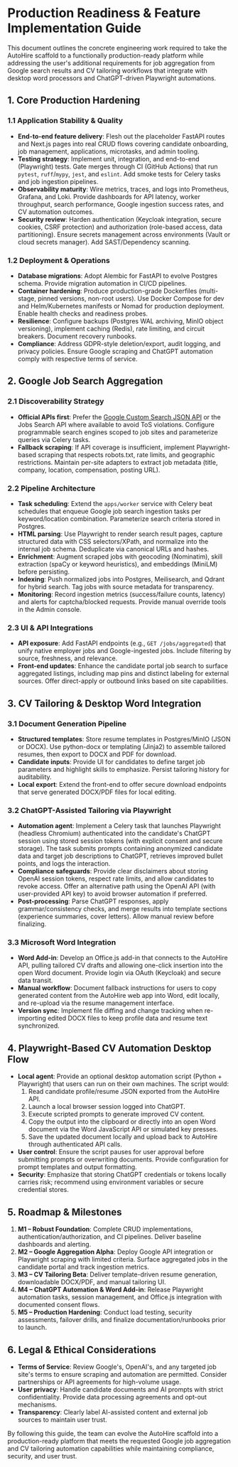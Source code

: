 # Production Readiness & Feature Implementation Guide

This document outlines the concrete engineering work required to take the AutoHire scaffold to a functionally production-ready platform while addressing the user's additional requirements for job aggregation from Google search results and CV tailoring workflows that integrate with desktop word processors and ChatGPT-driven Playwright automations.

## 1. Core Production Hardening

### 1.1 Application Stability & Quality
- **End-to-end feature delivery**: Flesh out the placeholder FastAPI routes and Next.js pages into real CRUD flows covering candidate onboarding, job management, applications, microtasks, and admin tooling.
- **Testing strategy**: Implement unit, integration, and end-to-end (Playwright) tests. Gate merges through CI (GitHub Actions) that run `pytest`, `ruff`/`mypy`, `jest`, and `eslint`. Add smoke tests for Celery tasks and job ingestion pipelines.
- **Observability maturity**: Wire metrics, traces, and logs into Prometheus, Grafana, and Loki. Provide dashboards for API latency, worker throughput, search performance, Google ingestion success rates, and CV automation outcomes.
- **Security review**: Harden authentication (Keycloak integration, secure cookies, CSRF protection) and authorization (role-based access, data partitioning). Ensure secrets management across environments (Vault or cloud secrets manager). Add SAST/Dependency scanning.

### 1.2 Deployment & Operations
- **Database migrations**: Adopt Alembic for FastAPI to evolve Postgres schema. Provide migration automation in CI/CD pipelines.
- **Container hardening**: Produce production-grade Dockerfiles (multi-stage, pinned versions, non-root users). Use Docker Compose for dev and Helm/Kubernetes manifests or Nomad for production deployment. Enable health checks and readiness probes.
- **Resilience**: Configure backups (Postgres WAL archiving, MinIO object versioning), implement caching (Redis), rate limiting, and circuit breakers. Document recovery runbooks.
- **Compliance**: Address GDPR-style deletion/export, audit logging, and privacy policies. Ensure Google scraping and ChatGPT automation comply with respective terms of service.

## 2. Google Job Search Aggregation

### 2.1 Discoverability Strategy
- **Official APIs first**: Prefer the [Google Custom Search JSON API](https://developers.google.com/custom-search/v1/introduction) or the Jobs Search API where available to avoid ToS violations. Configure programmable search engines scoped to job sites and parameterize queries via Celery tasks.
- **Fallback scraping**: If API coverage is insufficient, implement Playwright-based scraping that respects robots.txt, rate limits, and geographic restrictions. Maintain per-site adapters to extract job metadata (title, company, location, compensation, posting URL).

### 2.2 Pipeline Architecture
- **Task scheduling**: Extend the `apps/worker` service with Celery beat schedules that enqueue Google job search ingestion tasks per keyword/location combination. Parameterize search criteria stored in Postgres.
- **HTML parsing**: Use Playwright to render search result pages, capture structured data with CSS selectors/XPath, and normalize into the internal job schema. Deduplicate via canonical URLs and hashes.
- **Enrichment**: Augment scraped jobs with geocoding (Nominatim), skill extraction (spaCy or keyword heuristics), and embeddings (MiniLM) before persisting.
- **Indexing**: Push normalized jobs into Postgres, Meilisearch, and Qdrant for hybrid search. Tag jobs with source metadata for transparency.
- **Monitoring**: Record ingestion metrics (success/failure counts, latency) and alerts for captcha/blocked requests. Provide manual override tools in the Admin console.

### 2.3 UI & API Integrations
- **API exposure**: Add FastAPI endpoints (e.g., `GET /jobs/aggregated`) that unify native employer jobs and Google-ingested jobs. Include filtering by source, freshness, and relevance.
- **Front-end updates**: Enhance the candidate portal job search to surface aggregated listings, including map pins and distinct labeling for external sources. Offer direct-apply or outbound links based on site capabilities.

## 3. CV Tailoring & Desktop Word Integration

### 3.1 Document Generation Pipeline
- **Structured templates**: Store resume templates in Postgres/MinIO (JSON or DOCX). Use python-docx or templating (Jinja2) to assemble tailored resumes, then export to DOCX and PDF for download.
- **Candidate inputs**: Provide UI for candidates to define target job parameters and highlight skills to emphasize. Persist tailoring history for auditability.
- **Local export**: Extend the front-end to offer secure download endpoints that serve generated DOCX/PDF files for local editing.

### 3.2 ChatGPT-Assisted Tailoring via Playwright
- **Automation agent**: Implement a Celery task that launches Playwright (headless Chromium) authenticated into the candidate's ChatGPT session using stored session tokens (with explicit consent and secure storage). The task submits prompts containing anonymized candidate data and target job descriptions to ChatGPT, retrieves improved bullet points, and logs the interaction.
- **Compliance safeguards**: Provide clear disclaimers about storing OpenAI session tokens, respect rate limits, and allow candidates to revoke access. Offer an alternative path using the OpenAI API (with user-provided API key) to avoid browser automation if preferred.
- **Post-processing**: Parse ChatGPT responses, apply grammar/consistency checks, and merge results into template sections (experience summaries, cover letters). Allow manual review before finalizing.

### 3.3 Microsoft Word Integration
- **Word Add-in**: Develop an Office.js add-in that connects to the AutoHire API, pulling tailored CV drafts and allowing one-click insertion into the open Word document. Provide login via OAuth (Keycloak) and secure data transit.
- **Manual workflow**: Document fallback instructions for users to copy generated content from the AutoHire web app into Word, edit locally, and re-upload via the resume management interface.
- **Version sync**: Implement file diffing and change tracking when re-importing edited DOCX files to keep profile data and resume text synchronized.

## 4. Playwright-Based CV Automation Desktop Flow

- **Local agent**: Provide an optional desktop automation script (Python + Playwright) that users can run on their own machines. The script would:
  1. Read candidate profile/resume JSON exported from the AutoHire API.
  2. Launch a local browser session logged into ChatGPT.
  3. Execute scripted prompts to generate improved CV content.
  4. Copy the output into the clipboard or directly into an open Word document via the Word JavaScript API or simulated key presses.
  5. Save the updated document locally and upload back to AutoHire through authenticated API calls.
- **User control**: Ensure the script pauses for user approval before submitting prompts or overwriting documents. Provide configuration for prompt templates and output formatting.
- **Security**: Emphasize that storing ChatGPT credentials or tokens locally carries risk; recommend using environment variables or secure credential stores.

## 5. Roadmap & Milestones

1. **M1 – Robust Foundation**: Complete CRUD implementations, authentication/authorization, and CI pipelines. Deliver baseline dashboards and alerting.
2. **M2 – Google Aggregation Alpha**: Deploy Google API integration or Playwright scraping with limited criteria. Surface aggregated jobs in the candidate portal and track ingestion metrics.
3. **M3 – CV Tailoring Beta**: Deliver template-driven resume generation, downloadable DOCX/PDF, and manual tailoring UI.
4. **M4 – ChatGPT Automation & Word Add-in**: Release Playwright automation tasks, session management, and Office.js integration with documented consent flows.
5. **M5 – Production Hardening**: Conduct load testing, security assessments, failover drills, and finalize documentation/runbooks prior to launch.

## 6. Legal & Ethical Considerations

- **Terms of Service**: Review Google's, OpenAI's, and any targeted job site's terms to ensure scraping and automation are permitted. Consider partnerships or API agreements for high-volume usage.
- **User privacy**: Handle candidate documents and AI prompts with strict confidentiality. Provide data processing agreements and opt-out mechanisms.
- **Transparency**: Clearly label AI-assisted content and external job sources to maintain user trust.

By following this guide, the team can evolve the AutoHire scaffold into a production-ready platform that meets the requested Google job aggregation and CV tailoring automation capabilities while maintaining compliance, security, and user trust.
